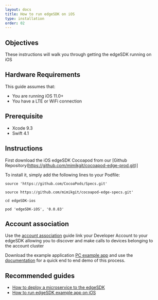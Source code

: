 ```yaml
---
layout: docs
title: How to run edgeSDK on iOS
type: installation
order: 02
---
```


## Objectives

These instructions will walk you through getting the edgeSDK running on iOS

## Hardware Requirements

This guide assumes that:

- You are running iOS 11.0+
- You have a LTE or WiFi connection

## Prerequisite

- Xcode 9.3
- Swift 4.1

## Instructions

First download the iOS edgeSDK Cocoapod from our [Github Repository(https://github.com/mimikgit/cocoapod-edge-prod.git)]

To install it, simply add the following lines to your Podfile:

```source 'https://github.com/CocoaPods/Specs.git'```

```source https://github.com/mimikgit/cocoapod-edge-specs.git'```

```cd edgeSDK-ios```

```pod 'edgeSDK-iOS', '0.0.83'```

## Account association

Use the [account association](/docs/1.1.0/getting-started/account-association.html) guide link your Developer Account to your edgeSDK allowing you to discover and make calls to devices belonging to the account cluster 

Download the example application  [PC example app](https://github.com/mimikgit/edgeSDK/example/PC%20Hello%20App) and use the [documentation](/docs/1.1.0/example-apps/how-to-run-edgesdk-example-app-on-linux-ubuntu.html)  for a quick end to end demo of this process.

## Recommended guides

- [How to deploy a microservice to the edgeSDK](/docs/1.1.0/microservices/how-to-deploy-example-microservice.html)
- [How to run edgeSDK example app on iOS](/docs/1.1.0/example-apps/how-to-run-edgeSDK-example-app-on-iOS.html)